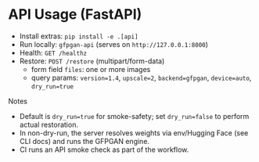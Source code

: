 # API Usage (FastAPI)

- Install extras: `pip install -e .[api]`
- Run locally: `gfpgan-api` (serves on `http://127.0.0.1:8000`)
- Health: `GET /healthz`
- Restore: `POST /restore` (multipart/form-data)
  - form field `files`: one or more images
  - query params: `version=1.4`, `upscale=2`, `backend=gfpgan`, `device=auto`, `dry_run=true`

Notes
- Default is `dry_run=true` for smoke-safety; set `dry_run=false` to perform actual restoration.
- In non-dry-run, the server resolves weights via env/Hugging Face (see CLI docs) and runs the GFPGAN engine.
- CI runs an API smoke check as part of the workflow.
